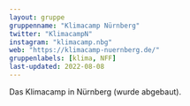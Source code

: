 ```yaml
---
layout: gruppe
gruppenname: "Klimacamp Nürnberg"
twitter: "KlimacampN"
instagram: "klimacamp.nbg"
web: "https://klimacamp-nuernberg.de/"
gruppenlabels: [klima, NFF]
last-updated: 2022-08-08
---
```


Das Klimacamp in Nürnberg (wurde abgebaut).
